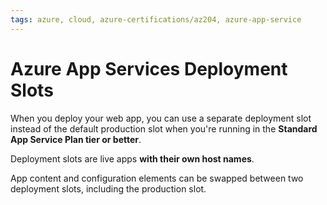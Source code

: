 ```yaml
---
tags: azure, cloud, azure-certifications/az204, azure-app-service
---
```


# Azure App Services Deployment Slots

When you deploy your web app, you can use a separate deployment slot instead of the default production slot when you're running in the **Standard App Service Plan tier or better**.

Deployment slots are live apps **with their own host names**.

App content and configuration elements can be swapped between two deployment slots, including the production slot.
